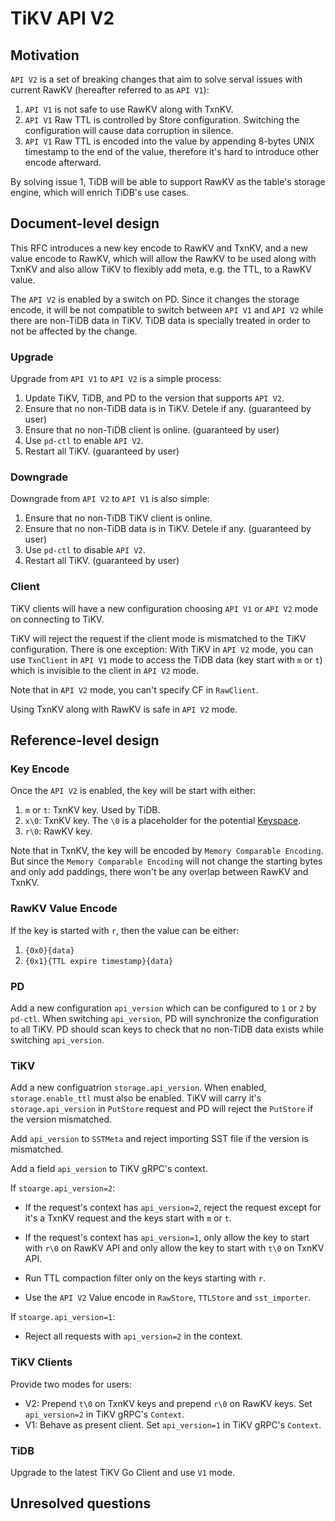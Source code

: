 # TiKV API V2

## Motivation

`API V2` is a set of breaking changes that aim to solve serval issues with current RawKV (hereafter referred to as `API V1`):

1. `API V1` is not safe to use RawKV along with TxnKV.
2. `API V1` Raw TTL is controlled by Store configuration. Switching the configuration will cause data corruption in silence.
3. `API V1` Raw TTL is encoded into the value by appending 8-bytes UNIX timestamp to the end of the value, therefore it's hard to introduce other encode afterward.

By solving issue 1, TiDB will be able to support RawKV as the table's storage engine, which will enrich TiDB's use cases.

## Document-level design

This RFC introduces a new key encode to RawKV and TxnKV, and a new value encode to RawKV, which will allow the RawKV to be used along with TxnKV and also allow TiKV to flexibly add meta, e.g. the TTL, to a RawKV value.

The `API V2` is enabled by a switch on PD. Since it changes the storage encode, it will be not compatible to switch between `API V1` and `API V2` while there are non-TiDB data in TiKV. TiDB data is specially treated in order to not be affected by the change.

### Upgrade

Upgrade from `API V1` to `API V2` is a simple process:

1. Update TiKV, TiDB, and PD to the version that supports `API V2`.
2. Ensure that no non-TiDB data is in TiKV. Detele if any. (guaranteed by user)
3. Ensure that no non-TiDB client is online. (guaranteed by user)
4. Use `pd-ctl` to enable `API V2`.
5. Restart all TiKV. (guaranteed by user)

### Downgrade

Downgrade from `API V2` to `API V1` is also simple:

1. Ensure that no non-TiDB TiKV client is online.
2. Ensure that no non-TiDB data is in TiKV. Detele if any. (guaranteed by user)
3. Use `pd-ctl` to disable `API V2`.
4. Restart all TiKV. (guaranteed by user)

### Client

TiKV clients will have a new configuration choosing `API V1` or `API V2` mode on connecting to TiKV.

TiKV will reject the request if the client mode is mismatched to the TiKV configuration. There is one exception: With TiKV in `API V2` mode, you can use `TxnClient` in `API V1` mode to access the TiDB data (key start with `m` or `t`) which is invisible to the client in `API V2` mode.

Note that in `API V2` mode, you can't specify CF in `RawClient`.

Using TxnKV along with RawKV is safe in `API V2` mode.

## Reference-level design

### Key Encode

Once the `API V2` is enabled, the key will be start with either:

1. `m` or `t`: TxnKV key. Used by TiDB.
2. `x\0`: TxnKV key. The `\0` is a placeholder for the potential [Keyspace](https://github.com/tikv/rfcs/pull/39).
3. `r\0`: RawKV key.

Note that in TxnKV, the key will be encoded by `Memory Comparable Encoding`. But since the `Memory Comparable Encoding` will not change the starting bytes and only add paddings, there won't be any overlap between RawKV and TxnKV.

### RawKV Value Encode

If the key is started with `r`, then the value can be either:

1. `{0x0}{data}`
2. `{0x1}{TTL expire timestamp}{data}`

### PD

Add a new configuration `api_version` which can be configured to `1` or `2` by `pd-ctl`. When switching `api_version`, PD will synchronize the configuration to all TiKV. PD should scan keys to check that no non-TiDB data exists while switching `api_version`.

### TiKV

Add a new configuatrion `storage.api_version`. When enabled, `storage.enable_ttl` must also be enabled. TiKV will carry it's `storage.api_version` in `PutStore` request and PD will reject the `PutStore` if the version mismatched.

Add `api_version` to `SSTMeta` and reject importing SST file if the version is mismatched.

Add a field `api_version` to TiKV gRPC's context.

If `stoarge.api_version=2`:

- If the request's context has `api_version=2`, reject the request except for it's a TxnKV request and the keys start with `m` or `t`.

- If the request's context has `api_version=1`, only allow the key to start with `r\0` on RawKV API and only allow the key to start with `t\0` on TxnKV API.

- Run TTL compaction filter only on the keys starting with `r`.

- Use the `API V2` Value encode in `RawStore`, `TTLStore` and `sst_importer`.

If `stoarge.api_version=1`:

- Reject all requests with `api_version=2` in the context.

### TiKV Clients

Provide two modes for users:

- V2: Prepend `t\0` on TxnKV keys and prepend `r\0` on RawKV keys. Set `api_version=2` in TiKV gRPC's `Context`.
- V1: Behave as present client. Set `api_version=1` in TiKV gRPC's `Context`.

### TiDB

Upgrade to the latest TiKV Go Client and use `V1` mode.

## Unresolved questions
